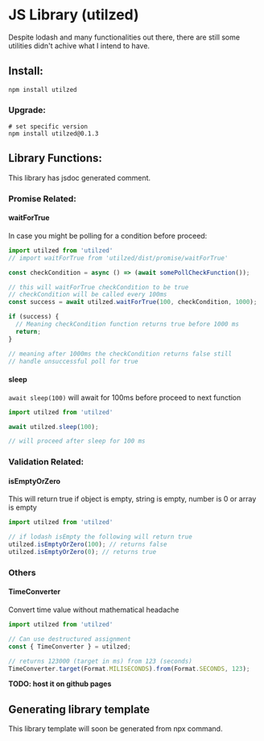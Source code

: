 # JS Library (utilzed)

Despite lodash and many functionalities out there, there are still some utilities didn't achive what I intend to have.

## Install:

```shell
npm install utilzed
```

### Upgrade:

```shell
# set specific version
npm install utilzed@0.1.3
```

## Library Functions:

This library has jsdoc generated comment.

### Promise Related:

#### waitForTrue

In case you might be polling for a condition before proceed:

```ts
import utilzed from 'utilzed'
// import waitForTrue from 'utilzed/dist/promise/waitForTrue'

const checkCondition = async () => (await somePollCheckFunction());

// this will waitForTrue checkCondition to be true
// checkCondition will be called every 100ms
const success = await utilzed.waitForTrue(100, checkCondition, 1000);

if (success) {
  // Meaning checkCondition function returns true before 1000 ms
  return;
}

// meaning after 1000ms the checkCondition returns false still
// handle unsuccessful poll for true
```

#### sleep

`await sleep(100)` will await for 100ms before proceed to next function

```ts
import utilzed from 'utilzed'

await utilzed.sleep(100);

// will proceed after sleep for 100 ms
```

### Validation Related:

#### isEmptyOrZero

This will return true if object is empty, string is empty, number is 0 or array is empty

```ts
import utilzed from 'utilzed'

// if lodash isEmpty the following will return true
utilzed.isEmptyOrZero(100); // returns false
utilzed.isEmptyOrZero(0); // returns true

```

### Others

#### TimeConverter

Convert time value without mathematical headache

```ts
import utilzed from 'utilzed'

// Can use destructured assignment
const { TimeConverter } = utilzed;

// returns 123000 (target in ms) from 123 (seconds)
TimeConverter.target(Format.MILISECONDS).from(Format.SECONDS, 123);

```

**TODO: host it on github pages**

## Generating library template

This library template will soon be generated from npx command.

